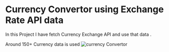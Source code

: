 # Currency Convertor using Exchange Rate API data

In this Project I have fetch Currency Exchange API and use that data .

Around 150+ Currency data is used 
![currency Convertor](https://github.com/Dnyaneshwarkangude/React-Projects/assets/100485026/103815a4-f3f7-47a2-ba7d-f346fd4c54c4)

